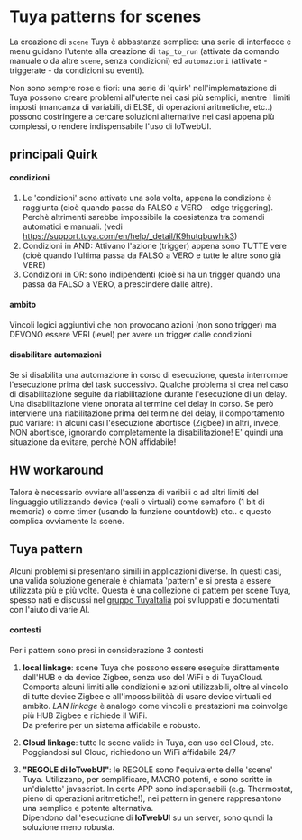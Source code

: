 # Tuya patterns for scenes

La creazione di `scene` Tuya è abbastanza semplice: una serie di interfacce e menu guidano l'utente alla creazione di `tap_to_run` (attivate da comando manuale o da altre `scene`, senza condizioni)   ed `automazioni` (attivate - triggerate - da condizioni su eventi). 

Non sono sempre rose e fiori: una serie di 'quirk' nell'implematazione di Tuya possono creare problemi all'utente nei casi più semplici, mentre i limiti imposti (mancanza di variabili, di ELSE, di operazioni aritmetiche, etc..) possono costringere a cercare soluzioni alternative nei casi appena più complessi, o rendere indispensabile l'uso di IoTwebUI.

## principali Quirk

#### condizioni
1) Le 'condizioni' sono attivate una sola volta, appena la condizione è raggiunta (cioè quando passa da FALSO a VERO - edge triggering). Perchè altrimenti sarebbe impossibile la coesistenza tra comandi automatici e manuali. (vedi https://support.tuya.com/en/help/_detail/K9hutqbuwhik3)
2) Condizioni in AND: Attivano l'azione (trigger) appena sono TUTTE vere (cioè quando l'ultima passa da FALSO a VERO e tutte le altre sono già VERE)
3) Condizioni in OR: sono indipendenti (cioè si ha un trigger quando una passa da FALSO a VERO, a prescindere dalle altre). 

#### ambito
Vincoli logici aggiuntivi che non provocano azioni (non sono trigger) ma DEVONO essere VERI (level) per avere un trigger dalle condizioni

#### disabilitare automazioni
Se si disabilita una automazione in corso di esecuzione, questa interrompe l'esecuzione prima del task successivo.
Qualche problema si crea nel caso di disabilitazione seguite da riabilitazione durante l'esecuzione di un delay. Una disabilitazione viene onorata al termine del delay in corso. Se però interviene una riabilitazione prima del termine del delay, il comportamento può variare: in alcuni casi l'esecuzione abortisce (Zigbee) in altri, invece, NON abortisce, ignorando completamente la disabilitazione! E' quindi una situazione da evitare, perchè NON affidabile!

## HW workaround
Talora è necessario ovviare all'assenza di varibili o ad altri limiti del linguaggio utilizzando device (reali o virtuali) come semaforo (1 bit di memoria) o come timer (usando la funzione countdowb) etc.. e questo complica ovviamente la scene.

## Tuya pattern
Alcuni problemi si presentano simili in applicazioni diverse. In questi casi, una valida soluzione generale è chiamata 'pattern' e si presta a essere utilizzata più e più volte.
Questa è una collezione di pattern per scene Tuya, spesso nati e discussi nel [gruppo TuyaItalia](https://www.facebook.com/groups/tuyaitalia?locale=it_IT) poi sviluppati e documentati con l'aiuto di varie AI.

#### contesti
Per i pattern sono presi in considerazione 3 contesti

1) **local linkage**: scene Tuya che possono essere eseguite dirattamente dall'HUB e da device Zigbee, senza uso del WiFi e di TuyaCloud. Comporta alcuni limiti alle condizioni e azioni utilizzabili, oltre al vincolo di tutte device Zigbee e all'impossibilitòà di usare device virtuali ed ambito. _LAN linkage_ è analogo come vincoli e prestazioni ma coinvolge più HUB Zigbee e richiede il WiFi.<br>
Da preferire per un sistema affidabile e robusto.

2) **Cloud linkage**: tutte le scene valide in Tuya, con uso del Cloud, etc. <br>
Poggiandosi sul Cloud, richiedono un WiFi affidabile 24/7

3) **"REGOLE di IoTwebUI"**: le REGOLE sono l'equivalente delle 'scene' Tuya. Utilizzano, per semplificare, MACRO potenti, e sono scritte in un'dialetto' javascript. In certe APP sono indispensabili (e.g. Thermostat, pieno di operazioni aritmetiche!), nei pattern in genere rappresantono una semplice e potente alternativa. <br>
Dipendono dall'esecuzione di **IoTwebUI** su un server, sono qundi la soluzione meno robusta. 

